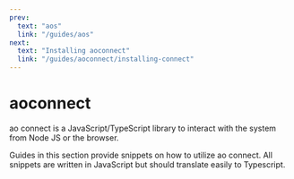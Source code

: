 ```yaml
---
prev:
  text: "aos"
  link: "/guides/aos"
next:
  text: "Installing aoconnect"
  link: "/guides/aoconnect/installing-connect"
---
```


# aoconnect

ao connect is a JavaScript/TypeScript library to interact with the system from Node JS or the browser.

Guides in this section provide snippets on how to utilize ao connect. All snippets are written in JavaScript but should translate easily to Typescript.
